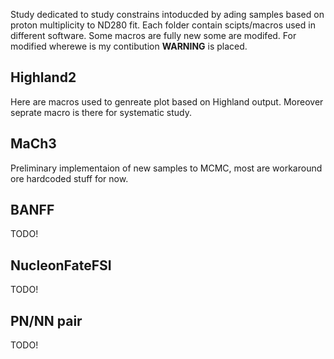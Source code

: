 Study dedicated to study constrains intoducded by ading samples based on proton multiplicity to ND280 fit. Each folder contain scipts/macros used in different software. Some macros are fully new some are modifed. For modified wherewe is my contibution **WARNING** is placed.

## Highland2
Here are macros used to genreate plot based on Highland output. Moreover seprate macro is there for systematic study.

## MaCh3
Preliminary implementaion of new samples to MCMC, most are workaround ore hardcoded stuff for now.

## BANFF
TODO!

## NucleonFateFSI
TODO!

## PN/NN pair
TODO!
